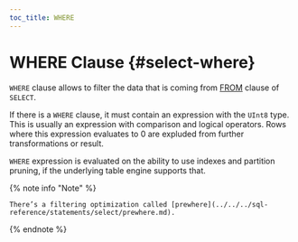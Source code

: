 ```yaml
---
toc_title: WHERE
---
```


# WHERE Clause {#select-where}

`WHERE` clause allows to filter the data that is coming from [FROM](../../../sql-reference/statements/select/from.md) clause of `SELECT`.

If there is a `WHERE` clause, it must contain an expression with the `UInt8` type. This is usually an expression with comparison and logical operators. Rows where this expression evaluates to 0 are expluded from further transformations or result.

`WHERE` expression is evaluated on the ability to use indexes and partition pruning, if the underlying table engine supports that.

{% note info "Note" %}

    There’s a filtering optimization called [prewhere](../../../sql-reference/statements/select/prewhere.md).

{% endnote %}
